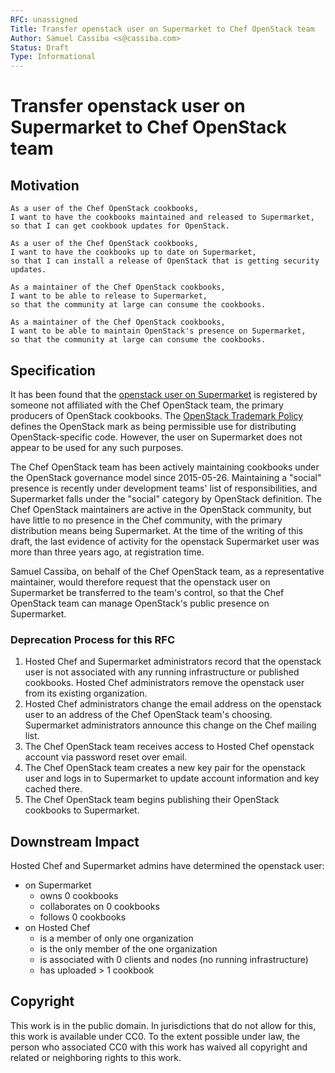 ```yaml
---
RFC: unassigned
Title: Transfer openstack user on Supermarket to Chef OpenStack team
Author: Samuel Cassiba <s@cassiba.com>
Status: Draft
Type: Informational
---
```


# Transfer openstack user on Supermarket to Chef OpenStack team

## Motivation

    As a user of the Chef OpenStack cookbooks,
    I want to have the cookbooks maintained and released to Supermarket,
    so that I can get cookbook updates for OpenStack.

    As a user of the Chef OpenStack cookbooks,
    I want to have the cookbooks up to date on Supermarket,
    so that I can install a release of OpenStack that is getting security updates.

    As a maintainer of the Chef OpenStack cookbooks,
    I want to be able to release to Supermarket,
    so that the community at large can consume the cookbooks.

    As a maintainer of the Chef OpenStack cookbooks,
    I want to be able to maintain OpenStack's presence on Supermarket,
    so that the community at large can consume the cookbooks.

## Specification

It has been found that the [openstack user on Supermarket](https://supermarket.chef.io/users/openstack)
is registered by someone not affiliated with the Chef OpenStack team, the
primary producers of OpenStack cookbooks. The [OpenStack Trademark Policy](https://www.openstack.org/brand/openstack-trademark-policy/)
defines the OpenStack mark as being permissible use for distributing OpenStack-specific
code. However, the user on Supermarket does not appear to be used for any such
purposes.

The Chef OpenStack team has been actively maintaining cookbooks under the
OpenStack governance model since 2015-05-26. Maintaining a "social" presence is
recently under development teams' list of responsibilities, and Supermarket
falls under the "social" category by OpenStack definition. The Chef OpenStack
maintainers are active in the OpenStack community, but have little to no
presence in the Chef community, with the primary distribution means being
Supermarket. At the time of the writing of this draft, the last evidence of
activity for the openstack Supermarket user was more than three years ago, at
registration time.

Samuel Cassiba, on behalf of the Chef OpenStack team, as a representative
maintainer, would therefore request that the openstack user on Supermarket be
transferred to the team's control, so that the Chef OpenStack team can manage
OpenStack's public presence on Supermarket.

### Deprecation Process for this RFC

1. Hosted Chef and Supermarket administrators record that the openstack user is not
   associated with any running infrastructure or published cookbooks.
   Hosted Chef administrators remove the openstack user from its existing
   organization.
1. Hosted Chef administrators change the email address on the openstack user to an
   address of the Chef OpenStack team's choosing.
   Supermarket administrators announce this change on the Chef mailing list.
1. The Chef OpenStack team receives access to Hosted Chef openstack account via
   password reset over email.
1. The Chef OpenStack team creates a new key pair for the openstack user and logs
   in to Supermarket to update account information and key cached there.
1. The Chef OpenStack team begins publishing their OpenStack cookbooks to
   Supermarket.

## Downstream Impact

Hosted Chef and Supermarket admins have determined the openstack user:

* on Supermarket
   * owns 0 cookbooks
   * collaborates on 0 cookbooks
   * follows 0 cookbooks
* on Hosted Chef
   * is a member of only one organization
   * is the only member of the one organization
   * is associated with 0 clients and nodes (no running infrastructure)
   * has uploaded > 1 cookbook

## Copyright

This work is in the public domain. In jurisdictions that do not allow for this,
this work is available under CC0. To the extent possible under law, the person
who associated CC0 with this work has waived all copyright and related or
neighboring rights to this work.
